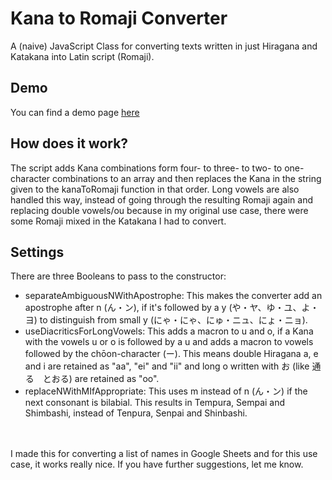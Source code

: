# Kana to Romaji Converter
A (naive) JavaScript Class for converting texts written in just Hiragana and Katakana into Latin script (Romaji).

## Demo
You can find a demo page [here](https://rappelmann.github.io/KanaToRomajiConverter/KanaToRomajiConverterDemo.html)

## How does it work?
The script adds Kana combinations form four- to three- to two- to one-character combinations to an array and then replaces the Kana in the string given to the kanaToRomaji function in that order.
Long vowels are also handled this way, instead of going through the resulting Romaji again and replacing double vowels/ou because in my original use case, there were some Romaji mixed in the Katakana I had to convert.

## Settings
There are three Booleans to pass to the constructor:<br>
- separateAmbiguousNWithApostrophe: This makes the converter add an apostrophe after n (ん・ン), if it's followed by a y (や・ヤ、ゆ・ユ、よ・ヨ) to distinguish from small y (にゃ・にゃ、にゅ・ニュ、にょ・ニョ). 
- useDiacriticsForLongVowels: This adds a macron to u and o, if a Kana with the vowels u or o is followed by a u and adds a macron to vowels followed by the chōon-character (ー). This means double Hiragana a, e and i are retained as "aa", "ei" and "ii" and long o written with お (like 通る　とおる) are retained as "oo".
- replaceNWithMIfAppropriate: This uses m instead of n (ん・ン) if the next consonant is bilabial. This results in Tempura, Sempai and Shimbashi, instead of Tenpura, Senpai and Shinbashi.

<br><br>I made this for converting a list of names in Google Sheets and for this use case, it works really nice. If you have further suggestions, let me know.
